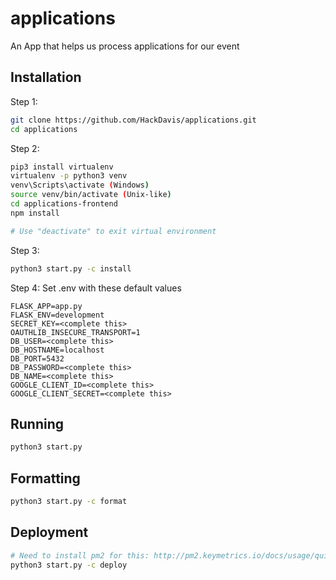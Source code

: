 # applications
An App that helps us process applications for our event

## Installation

Step 1:
```bash
git clone https://github.com/HackDavis/applications.git
cd applications
```

Step 2:
```bash
pip3 install virtualenv
virtualenv -p python3 venv
venv\Scripts\activate (Windows)
source venv/bin/activate (Unix-like)
cd applications-frontend
npm install

# Use "deactivate" to exit virtual environment
```

Step 3:
```bash
python3 start.py -c install
```

Step 4: Set .env with these default values
```
FLASK_APP=app.py
FLASK_ENV=development
SECRET_KEY=<complete this>
OAUTHLIB_INSECURE_TRANSPORT=1
DB_USER=<complete this>
DB_HOSTNAME=localhost
DB_PORT=5432
DB_PASSWORD=<complete this>
DB_NAME=<complete this>
GOOGLE_CLIENT_ID=<complete this>
GOOGLE_CLIENT_SECRET=<complete this>
```

## Running

```bash
python3 start.py
```

## Formatting

```bash
python3 start.py -c format
```

## Deployment

```bash
# Need to install pm2 for this: http://pm2.keymetrics.io/docs/usage/quick-start/#installation
python3 start.py -c deploy
```

